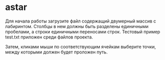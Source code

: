 # astar

Для начала работы загрузите файл содержащий двумерный массив с лабиринтом. Столбцы в нем должны быть разделены единичными пробелами, а строки единичными переносами строк.
Тестовый пример test.txt приложен среди файлов проекта.

Затем, кликами мыши по соответствующим ячейкам выберите точки, между которыми должен будет проложен путь.